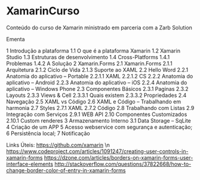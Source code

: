 # XamarinCurso
Conteúdo do curso de Xamarin ministrado em parceria com a Zarb Solution

Ementa

1 Introdução a plataforma
  1.1 O que é a plataforma Xamarin
  1.2 Xamarin Studio
  1.3 Estruturas de desenvolvimento
  1.4 Cross-Platforms
    1.4.1 Problemas
    1.4.2 A Solução
2 Xamarin.Forms
  2.1 Xamarin.Forms
    2.1.1 Arquitetura
    2.1.2 Ciclo de Vida
    2.1.3 Suporte ao XAML
  2.2 Hello Word
    2.2.1 Anatomia do aplicativo – Portable
      2.2.1.1 XAML
      2.2.1.2 CS
    2.2.2 Anatomia do aplicativo – Android
    2.2.3 Anatomia do aplicativo – iOS
    2.2.4 Anatomia do aplicativo – Windows Phone
  2.3 Componentes Básicos
    2.3.1 Paginas
    2.3.2 Layouts
    2.3.3 Views & Cell
      2.3.3.1 Quais existem
      2.3.3.2 Propriedades
  2.4 Navegação
  2.5 XAML vs Código
  2.6 XAML e Código – Trabalhando em harmonia
  2.7 Styles
    2.7.1 XAML
    2.7.2 Código
  2.8 Trabalhando com Listas
  2.9 Integração com Serviços
    2.9.1 WEB API
  2.10 Componentes Customizados
    2.10.1 Custom renderes
3 Armazenamento Interno
  3.1 Data Storage – SqLite
4 Criação de um APP
5 Acesso webservice com segurança e autenticação;
6 Persistência local;
7 Notificação

Links Úteis:
https://github.com/xamarin \n
https://www.codeproject.com/articles/1091247/creating-user-controls-in-xamarin-forms
https://dzone.com/articles/borders-on-xamarin-forms-user-interface-elements
http://stackoverflow.com/questions/37822668/how-to-change-border-color-of-entry-in-xamarin-forms
